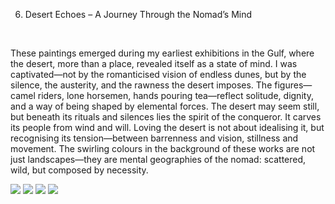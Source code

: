 6. Desert Echoes – A Journey Through the Nomad’s Mind
<br/>

These paintings emerged during my earliest exhibitions in the Gulf, where the desert, more than a place, revealed itself as a state of mind. I was captivated—not by the romanticised vision of endless dunes, but by the silence, the austerity, and the rawness the desert imposes.
The figures—camel riders, lone horsemen, hands pouring tea—reflect solitude, dignity, and a way of being shaped by elemental forces. The desert may seem still, but beneath its rituals and silences lies the spirit of the conqueror. It carves its people from wind and will.
Loving the desert is not about idealising it, but recognising its tension—between barrenness and vision, stillness and movement. The swirling colours in the background of these works are not just landscapes—they are mental geographies of the nomad: scattered, wild, but composed by necessity.

![](54.jpeg)
![](55.jpeg)
![](56.jpeg)
![](57.jpeg)



